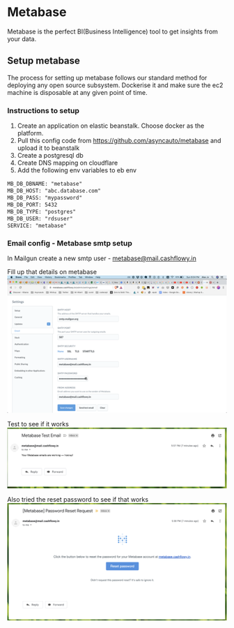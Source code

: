 # Metabase

Metabase is the perfect BI(Business Intelligence) tool to get insights from your data. 


## Setup metabase 
The process for setting up metabase follows our standard method for deploying any open source subsystem. Dockerise it and make sure the ec2 machine is disposable at any given point of time. 

### Instructions to setup 

1. Create an application on elastic beanstalk. Choose docker as the platform.
2. Pull this config code from https://github.com/asyncauto/metabase and upload it to beanstalk
3. Create a postgresql db
4. Create DNS mapping on cloudflare
5. Add the following env variables to eb env
```
MB_DB_DBNAME: "metabase"
MB_DB_HOST: "abc.database.com" 
MB_DB_PASS: "mypassword" 
MB_DB_PORT: 5432 
MB_DB_TYPE: "postgres" 
MB_DB_USER: "rdsuser"
SERVICE: "metabase"
```

### Email config - Metabase smtp setup

In Mailgun create a new smtp user - metabase@mail.cashflowy.in


Fill up that details on metabase
![](files/metabase-smtp-config.png)


Test to see if it works
![](files/metabase-test-email.png)

Also tried the reset password to see if that works
![](files/metabase-reset-pwd-email.png)

